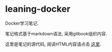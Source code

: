 # leaning-docker
Docker学习笔记.

笔记格式基于markdown语法, 采用gitbook组织内容.

这里是笔记的源代码, 阅读HTML内容请点击 [这里](http://skyao.github.io/leaning-docker/).
